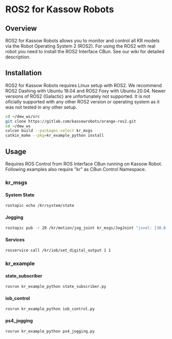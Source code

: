 # ROS2 for Kassow Robots

## Overview

ROS2 for Kassow Robots allows you to monitor and control all KR models via the Robot Operating System 2 (ROS2). For using the ROS2 with real robot you need to install the ROS2 Interface CBun. See our wiki for detailed description. 

## Installation

ROS2 for Kassow Robots requires Linux setup with ROS2.  We recommend ROS2 Dashing with Ubuntu 18.04 and ROS2 Foxy with Ubuntu 20.04. Newer versions of ROS2 (Galactic) are unfortunately not supported. It is not oficially supported with any other ROS2 version or operating system as it was not tested in any other setup.  

```bash
cd ~/dew_ws/src
git clone https://gitlab.com/kassowrobots/orange-ros2.git
cd ~/dew_ws
colcon build --packages-select kr_msgs
catkin_make --pkg=kr_example_python install
```

## Usage

Requires ROS Control from ROS Interface CBun running on Kassow Robot. Following examples also require "kr" as CBun Control Namespace.

### kr_msgs

#### System State

```bash
rostopic echo /kr/system/state
```
#### Jogging

```bash
rostopic pub -r 20 /kr/motion/jog_joint kr_msgs/JogJoint "jsvel: [30.0, 0.0, 0.0, 0.0, 0.0, 0.0, 0.0]" 
```
#### Services

```bash
rosservice call /kr/iob/set_digital_output 1 1
```

### kr_example

#### state_subscriber

```bash
rosrun kr_example_python state_subscriber.py
```

#### iob_control

```bash
rosrun kr_example_python iob_control.py
```

#### ps4_jogging

```bash
rosrun kr_example_python ps4_jogging.py
```
